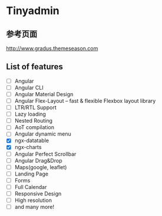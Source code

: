 # Tinyadmin

## 参考页面

http://www.gradus.themeseason.com



## List of features
- [ ] Angular
- [ ] Angular CLI
- [ ] Angular Material Design
- [ ] Angular Flex-Layout – fast & flexible Flexbox layout library
- [ ] LTR/RTL Support
- [ ] Lazy loading
- [ ] Nested Routing
- [ ] AoT compilation
- [ ] Angular dynamic menu
- [x] ngx-datatable
- [x] ngx-charts
- [ ] Angular Perfect Scrollbar
- [ ] Angular Drag&Drop
- [ ] Maps(google, leaflet)
- [ ] Landing Page
- [ ] Forms
- [ ] Full Calendar
- [ ] Responsive Design
- [ ] High resolution
- [ ] and many more!